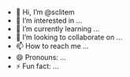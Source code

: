 - 👋 Hi, I’m @sclitem
- 👀 I’m interested in ...
- 🌱 I’m currently learning ...
- 💞️ I’m looking to collaborate on ...
- 📫 How to reach me ...
- 😄 Pronouns: ...
- ⚡ Fun fact: ...

<!---
sclitem/sclitem is a ✨ special ✨ repository because its `README.md` (this file) appears on your GitHub profile.
You can click the Preview link to take a look at your changes.
--->

